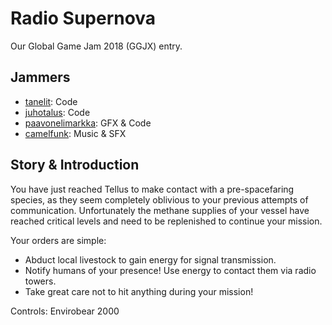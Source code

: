 # Radio Supernova

Our Global Game Jam 2018 (GGJX) entry.

## Jammers

- [tanelit](https://github.com/tanelir): Code
- [juhotalus](https://github.com/juhotalus): Code
- [paavonelimarkka](https://github.com/paavonelimarkka): GFX & Code
- [camelfunk](https://github.com/camelfunk): Music & SFX

## Story & Introduction

You have just reached Tellus to make contact with a pre-spacefaring species, as they seem completely oblivious to your previous attempts of communication. Unfortunately the methane supplies of your vessel have reached critical levels and need to be replenished to continue your mission.

Your orders are simple:
- Abduct local livestock to gain energy for signal transmission.
- Notify humans of your presence! Use energy to contact them via radio towers.
- Take great care not to hit anything during your mission!

Controls: Envirobear 2000
